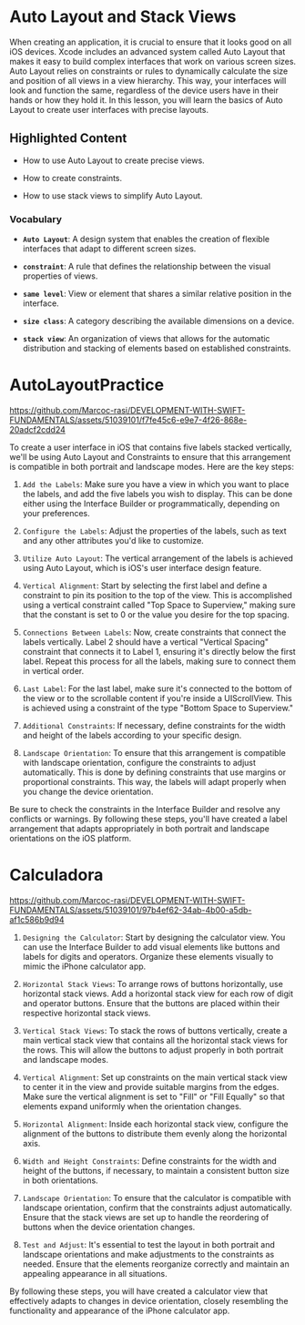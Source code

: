 # Auto Layout and Stack Views

When creating an application, it is crucial to ensure that it looks good on all iOS devices. Xcode includes an advanced system called Auto Layout that makes it easy to build complex interfaces that work on various screen sizes.
Auto Layout relies on constraints or rules to dynamically calculate the size and position of all views in a view hierarchy. This way, your interfaces will look and function the same, regardless of the device users have in their hands or how they hold it.
In this lesson, you will learn the basics of Auto Layout to create user interfaces with precise layouts.

## Highlighted Content

- How to use Auto Layout to create precise views.

- How to create constraints.

- How to use stack views to simplify Auto Layout.

### Vocabulary

- **`Auto Layout`**: A design system that enables the creation of flexible interfaces that adapt to different screen sizes.

- **`constraint`**: A rule that defines the relationship between the visual properties of views.

- **`same level`**: View or element that shares a similar relative position in the interface.

- **`size class`**: A category describing the available dimensions on a device.

- **`stack view`**: An organization of views that allows for the automatic distribution and stacking of elements based on established constraints.

# AutoLayoutPractice

https://github.com/Marcoc-rasi/DEVELOPMENT-WITH-SWIFT-FUNDAMENTALS/assets/51039101/f7fe45c6-e9e7-4f26-868e-20adcf2cdd24

To create a user interface in iOS that contains five labels stacked vertically, we'll be using Auto Layout and Constraints to ensure that this arrangement is compatible in both portrait and landscape modes. Here are the key steps:

1. `Add the Labels`: Make sure you have a view in which you want to place the labels, and add the five labels you wish to display. This can be done either using the Interface Builder or programmatically, depending on your preferences.

2. `Configure the Labels`: Adjust the properties of the labels, such as text and any other attributes you'd like to customize.

3. `Utilize Auto Layout`: The vertical arrangement of the labels is achieved using Auto Layout, which is iOS's user interface design feature.

4. `Vertical Alignment`: Start by selecting the first label and define a constraint to pin its position to the top of the view. This is accomplished using a vertical constraint called "Top Space to Superview," making sure that the constant is set to 0 or the value you desire for the top spacing.

5. `Connections Between Labels`: Now, create constraints that connect the labels vertically. Label 2 should have a vertical "Vertical Spacing" constraint that connects it to Label 1, ensuring it's directly below the first label. Repeat this process for all the labels, making sure to connect them in vertical order.

6. `Last Label`: For the last label, make sure it's connected to the bottom of the view or to the scrollable content if you're inside a UIScrollView. This is achieved using a constraint of the type "Bottom Space to Superview."

7. `Additional Constraints`: If necessary, define constraints for the width and height of the labels according to your specific design.

8. `Landscape Orientation`: To ensure that this arrangement is compatible with landscape orientation, configure the constraints to adjust automatically. This is done by defining constraints that use margins or proportional constraints. This way, the labels will adapt properly when you change the device orientation.

Be sure to check the constraints in the Interface Builder and resolve any conflicts or warnings. By following these steps, you'll have created a label arrangement that adapts appropriately in both portrait and landscape orientations on the iOS platform.

# Calculadora

https://github.com/Marcoc-rasi/DEVELOPMENT-WITH-SWIFT-FUNDAMENTALS/assets/51039101/97b4ef62-34ab-4b00-a5db-af1c586b9d94

1. `Designing the Calculator`: Start by designing the calculator view. You can use the Interface Builder to add visual elements like buttons and labels for digits and operators. Organize these elements visually to mimic the iPhone calculator app.

2. `Horizontal Stack Views`: To arrange rows of buttons horizontally, use horizontal stack views. Add a horizontal stack view for each row of digit and operator buttons. Ensure that the buttons are placed within their respective horizontal stack views.

3. `Vertical Stack Views`: To stack the rows of buttons vertically, create a main vertical stack view that contains all the horizontal stack views for the rows. This will allow the buttons to adjust properly in both portrait and landscape modes.

4. `Vertical Alignment`: Set up constraints on the main vertical stack view to center it in the view and provide suitable margins from the edges. Make sure the vertical alignment is set to "Fill" or "Fill Equally" so that elements expand uniformly when the orientation changes.

5. `Horizontal Alignment`: Inside each horizontal stack view, configure the alignment of the buttons to distribute them evenly along the horizontal axis.

6. `Width and Height Constraints`: Define constraints for the width and height of the buttons, if necessary, to maintain a consistent button size in both orientations.

7. `Landscape Orientation`: To ensure that the calculator is compatible with landscape orientation, confirm that the constraints adjust automatically. Ensure that the stack views are set up to handle the reordering of buttons when the device orientation changes.

8. `Test and Adjust`: It's essential to test the layout in both portrait and landscape orientations and make adjustments to the constraints as needed. Ensure that the elements reorganize correctly and maintain an appealing appearance in all situations.

By following these steps, you will have created a calculator view that effectively adapts to changes in device orientation, closely resembling the functionality and appearance of the iPhone calculator app.
